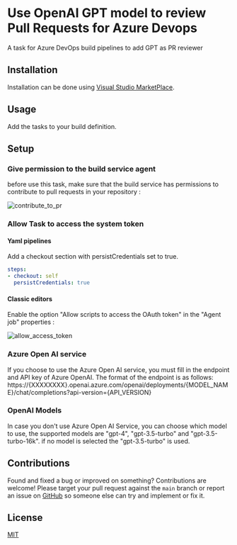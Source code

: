 # Use OpenAI GPT model to review Pull Requests for Azure Devops
A task for Azure DevOps build pipelines to add GPT as PR reviewer

## Installation

Installation can be done using [Visual Studio MarketPlace](https://marketplace.visualstudio.com/items?itemName=piotrgredowski.gpt_pr_review).

## Usage

Add the tasks to your build definition.

## Setup

### Give permission to the build service agent

before use this task, make sure that the build service has permissions to contribute to pull requests in your repository :

![contribute_to_pr](https://github.com/piotrgredowski/azure-pipeline-gpt-pr-review/blob/main/images/contribute_to_pr.png?raw=true)

### Allow Task to access the system token

#### Yaml pipelines

Add a checkout section with persistCredentials set to true.

```yaml
steps:
- checkout: self
  persistCredentials: true
```

#### Classic editors

Enable the option "Allow scripts to access the OAuth token" in the "Agent job" properties :

![allow_access_token](https://github.com/piotrgredowski/azure-pipeline-gpt-pr-review/blob/main/images/allow_access_token.png?raw=true)

### Azure Open AI service

If you choose to use the Azure Open AI service, you must fill in the endpoint and API key of Azure OpenAI. The format of the endpoint is as follows: https://{XXXXXXXX}.openai.azure.com/openai/deployments/{MODEL_NAME}/chat/completions?api-version={API_VERSION}


### OpenAI Models

In case you don't use Azure Open AI Service, you can choose which model to use, the supported models are "gpt-4", "gpt-3.5-turbo" and "gpt-3.5-turbo-16k". if no model is selected the "gpt-3.5-turbo" is used.

## Contributions

Found and fixed a bug or improved on something? Contributions are welcome! Please target your pull request against the `main` branch or report an issue on [GitHub](https://github.com/piotrgredowski/azure-pipeline-gpt-pr-review/issues) so someone else can try and implement or fix it.

## License

[MIT](https://raw.githubusercontent.com/piotrgredowski/azure-pipeline-gpt-pr-review/main/LICENSE)
